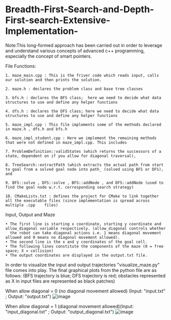 # Breadth-First-Search-and-Depth-First-search-Extensive-Implementation-

Note:This long-formed approach has been carried out in order to leverage and understand various concepts of advanced c++ programming, especially the concept of smart pointers.

File Functions:

    1. maze_main.cpp : This is the friver code which reads input, calls our solution and then prints the solution.
       
    2. maze.h : declares the problem class and base tree classes
       
    3. bfs.h : declares the BFS class;  here we need to decide what data structures to use and define any helper functions
       
    4. dfs.h : declares the DFS class; here we need to decide what data structures to use and define any helper functions
       
    5. maze_impl.cpp : This file implements some of the methods declared in maze.h , dfs.h and bfs.h
       
    6. maze_impl_student.cpp : Here we implement the remaining methods that were not defined in maze_impl.cpp. This includes
       
    7. ProblemDefinition::validStates (which returns the successors of a state, dependent on if you allow for diagonal traversal),
       
    8. TreeSearch::extractPath (which extracts the actual path from start to goal from a solved goal node into path_ (solved using BFS or DFS), and
       
    9. BFS::solve , DFS::solve , BFS::addNode , and DFS::addNode (used to find the goal node w.r.t. corresponding search strategy)
       
    10. CMakeLists.txt : defines the project for CMake to link together all the executable files (since implementation is spread across multiple .cpp    files)
    

Input, Output and Maze

    • The first line is starting x coordinate, starting y coordinate and allow_diagonal variable respectively. (allow_diagonal controls whether
      the robot can take diagonal actions i.e. 1 means diagonal movement allowed and 0 means no diagonal movement allowed).
    • The second line is the x and y coordinates of the goal cell.
    • The following lines constitute the components of the maze (0 = free space; X = collision)
    • The output coordinates are displayed in the output.txt file.
    
    
In order to visualize the input and output trajectories "visualize_maze.py" file comes into play.
The final graphical plots from the python file are as follows: 
(BFS trajectory is blue; DFS trajectory is red; obstacles represented as X in input files are represented as black patches)

When allow diagonal = 0 (no diagonal movement allowed)  (Input: "input.txt" ; Output: "output.txt")
![image](https://user-images.githubusercontent.com/86003669/205467222-92c5f1e8-bab6-4361-ae79-9356edcdc5fe.png)



When allow diagonal = 1 (diagonal movement allowed)(Input: "input_diagonal.txt" ; Output: "output_diagonal.txt")
![image](https://user-images.githubusercontent.com/86003669/205467261-092c4273-f61a-4a4c-9f6c-69a981e5c2d5.png)








